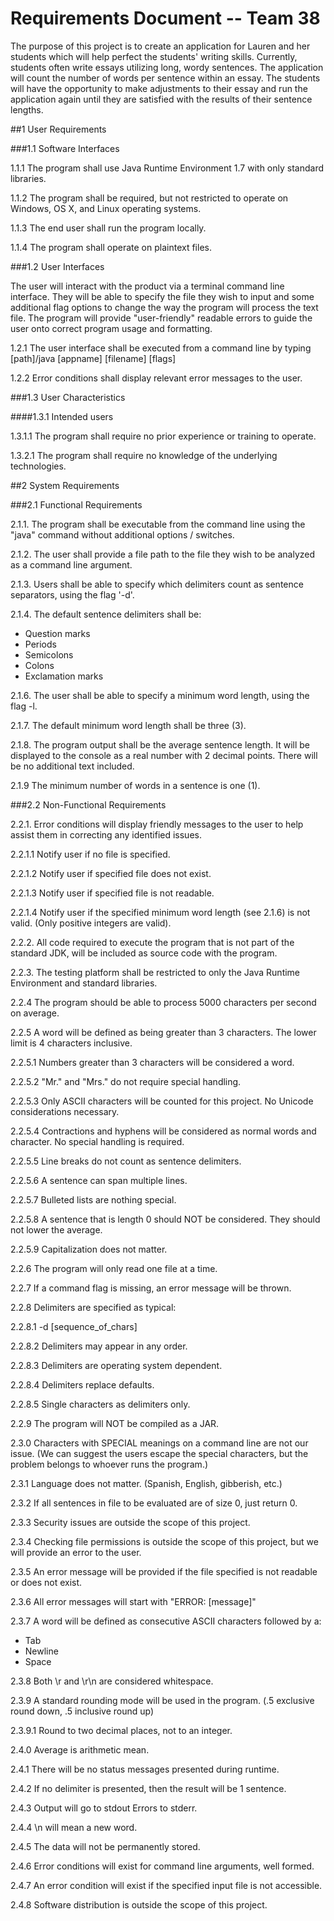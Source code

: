 # **Requirements Document -- Team 38**

The purpose of this project is to create an application for Lauren and her students which will help perfect the students' writing skills.  Currently, students often write essays utilizing long, wordy sentences.  The application will count the number of words per sentence within an essay.  The students will have the opportunity to make adjustments to their essay and run the application again until they are satisfied with the results of their sentence lengths.

##1 User Requirements

###1.1 Software Interfaces

1.1.1 The program shall use Java Runtime Environment 1.7 with only standard libraries.

1.1.2 The program shall be required, but not restricted to operate on Windows, OS X, and Linux operating systems.

1.1.3 The end user shall run the program locally.

1.1.4 The program shall operate on plaintext files.  

###1.2 User Interfaces

The user will interact with the product via a terminal command line interface. They will be able to specify the file they wish to input and some additional flag options to change the way the program will process the text file. The program will provide "user-friendly" readable errors to guide the user onto correct program usage and formatting.

1.2.1  The user interface shall be executed from a command line by typing [path]/java [appname] [filename] [flags]

1.2.2  Error conditions shall display relevant error messages to the user.  

###1.3 User Characteristics

####1.3.1 Intended users

1.3.1.1 The program shall require no prior experience or training to operate.  

1.3.2.1 The program shall require no knowledge of the underlying technologies.  

##2 System Requirements

###2.1 Functional Requirements

2.1.1. The program shall be executable from the command line using the "java" command without additional options / switches.

2.1.2. The user shall provide a file path to the file they wish to be analyzed as a command line argument.

2.1.3. Users shall be able to specify which delimiters count as sentence separators, using the flag '-d'.

2.1.4. The default sentence delimiters shall be:
- Question marks
- Periods
- Semicolons
- Colons
- Exclamation marks

2.1.6. The user shall be able to specify a minimum word length, using the flag -l.

2.1.7. The default minimum word length shall be three (3).

2.1.8. The program output shall be the average sentence length.  It will be displayed to the console as a real number with 2 decimal points.  There will be no additional text included.

2.1.9  The minimum number of words in a sentence is one (1).

###2.2 Non-Functional Requirements

2.2.1. Error conditions will display friendly messages to the user to help assist them in correcting any identified issues.

2.2.1.1 Notify user if no file is specified.

2.2.1.2 Notify user if specified file does not exist.

2.2.1.3 Notify user if specified file is not readable.

2.2.1.4 Notify user if the specified minimum word length (see 2.1.6) is not valid. (Only positive integers are valid).
	
2.2.2. All code required to execute the program that is not part of the standard JDK, will be included as source code with the program.
	
2.2.3. The testing platform shall be restricted to only the Java Runtime Environment and standard libraries.

2.2.4  The program should be able to process 5000 characters per second on average.

2.2.5  A word will be defined as being greater than 3 characters.  The lower limit is 4 characters inclusive.

2.2.5.1  Numbers greater than 3 characters will be considered a word.
	
2.2.5.2  "Mr." and "Mrs." do not require special handling.
	
2.2.5.3  Only ASCII characters will be counted for this project.  No Unicode considerations necessary.
	
2.2.5.4  Contractions and hyphens will be considered as normal words and character.  No special handling is required.
	
2.2.5.5  Line breaks do not count as sentence delimiters.
	
2.2.5.6  A sentence can span multiple lines.
	
2.2.5.7 Bulleted lists are nothing special.
	
2.2.5.8  A sentence that is length 0 should NOT be considered.  They should not lower the average.
	
2.2.5.9  Capitalization does not matter.

2.2.6  The program will only read one file at a time.

2.2.7  If a command flag is missing, an error message will be thrown.

2.2.8  Delimiters are specified as typical:

2.2.8.1  -d [sequence_of_chars]
	
2.2.8.2 Delimiters may appear in any order.
	
2.2.8.3 Delimiters are operating system dependent.
	
2.2.8.4 Delimiters replace defaults.
	
2.2.8.5 Single characters as delimiters only.

2.2.9 The program will NOT be compiled as a JAR.

2.3.0  Characters with SPECIAL meanings on a command line are not our issue.  (We can suggest the users escape the special characters, but the problem belongs to whoever runs the program.)

2.3.1  Language does not matter.  (Spanish, English, gibberish, etc.)

2.3.2  If all sentences in file to be evaluated are of size 0, just return 0.

2.3.3  Security issues are outside the scope of this project.

2.3.4  Checking file permissions is outside the scope of this project, but we will provide an error to the user.

2.3.5  An error message will be provided if the file specified is not readable or does not exist.

2.3.6  All error messages will start with "ERROR: [message]"

2.3.7  A word will be defined as consecutive ASCII characters followed by a:
- Tab
- Newline
- Space

2.3.8 Both \r and \r\n are considered whitespace.

2.3.9  A standard rounding mode will be used in the program.  (.5 exclusive round down, .5 inclusive round up)  

2.3.9.1  Round to  two decimal places, not to an integer.

2.4.0  Average is arithmetic mean.

2.4.1  There will be no status messages presented during runtime.

2.4.2  If no delimiter is presented, then the result will be 1 sentence.

2.4.3  Output will go to stdout Errors to stderr.

2.4.4  \n will mean a new word.

2.4.5  The data will not be permanently stored.

2.4.6  Error conditions will exist for command line arguments, well formed.

2.4.7  An error condition will exist if the specified input file is not accessible.

2.4.8  Software distribution is outside the scope of this project.



